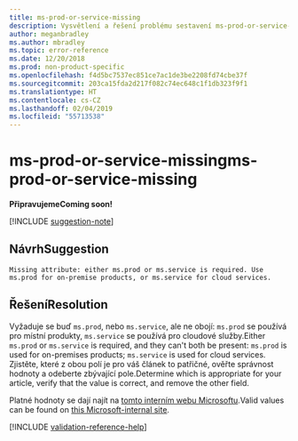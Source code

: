```yaml
---
title: ms-prod-or-service-missing
description: Vysvětlení a řešení problému sestavení ms-prod-or-service-missing na webu Docs
author: meganbradley
ms.author: mbradley
ms.topic: error-reference
ms.date: 12/20/2018
ms.prod: non-product-specific
ms.openlocfilehash: f4d5bc7537ec851ce7ac1de3be2208fd74cbe37f
ms.sourcegitcommit: 203ca15fda2d217f082c74ec648c1f1db323f9f1
ms.translationtype: HT
ms.contentlocale: cs-CZ
ms.lasthandoff: 02/04/2019
ms.locfileid: "55713538"
---
```

# <a name="ms-prod-or-service-missing"></a><span data-ttu-id="b2555-103">ms-prod-or-service-missing</span><span class="sxs-lookup"><span data-stu-id="b2555-103">ms-prod-or-service-missing</span></span>

<span data-ttu-id="b2555-104">**Připravujeme**</span><span class="sxs-lookup"><span data-stu-id="b2555-104">**Coming soon!**</span></span>

[!INCLUDE [suggestion-note](includes/suggestion-note.md)]

## <a name="suggestion"></a><span data-ttu-id="b2555-105">Návrh</span><span class="sxs-lookup"><span data-stu-id="b2555-105">Suggestion</span></span>

`Missing attribute: either ms.prod or ms.service is required. Use ms.prod for on-premise products, or ms.service for cloud services.`

## <a name="resolution"></a><span data-ttu-id="b2555-106">Řešení</span><span class="sxs-lookup"><span data-stu-id="b2555-106">Resolution</span></span>

<span data-ttu-id="b2555-107">Vyžaduje se buď `ms.prod`, nebo `ms.service`, ale ne obojí: `ms.prod` se používá pro místní produkty, `ms.service` se používá pro cloudové služby.</span><span class="sxs-lookup"><span data-stu-id="b2555-107">Either `ms.prod` or `ms.service` is required, and they can't both be present: `ms.prod` is used for on-premises products; `ms.service` is used for cloud services.</span></span> <span data-ttu-id="b2555-108">Zjistěte, které z obou polí je pro váš článek to patřičné, ověřte správnost hodnoty a odeberte zbývající pole.</span><span class="sxs-lookup"><span data-stu-id="b2555-108">Determine which is appropriate for your article, verify that the value is correct, and remove the other field.</span></span>

<span data-ttu-id="b2555-109">Platné hodnoty se dají najít na [tomto interním webu Microsoftu](https://docsmetadatatool.azurewebsites.net/whitelists).</span><span class="sxs-lookup"><span data-stu-id="b2555-109">Valid values can be found on [this Microsoft-internal site](https://docsmetadatatool.azurewebsites.net/whitelists).</span></span>

<!--make sure to add this file to your includes folder and verify the path-->
[!INCLUDE [validation-reference-help](includes/validation-reference-help.md)]